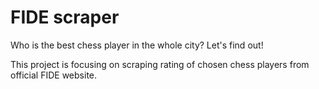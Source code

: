 # FIDE scraper
Who is the best chess player in the whole city? Let's find out!

This project is focusing on scraping rating of chosen chess players from official FIDE website.
